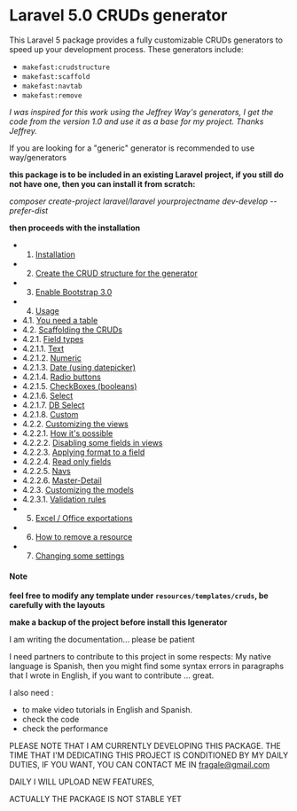Laravel 5.0 CRUDs generator
===========================


This Laravel 5 package provides a fully customizable CRUDs generators to speed up your development process. These generators include:

 - `makefast:crudstructure`
 - `makefast:scaffold`
 - `makefast:navtab`
 - `makefast:remove`


*I was inspired for this work using the Jeffrey Way's generators, I get the code from the version 1.0 and use it as a base for my project.   Thanks Jeffrey.*

If you are looking for a "generic" generator is recommended to use way/generators

**this package is to be included in an existing Laravel project, if you still do not have one, then you can install it from scratch:**

*composer create-project laravel/laravel yourprojectname dev-develop --prefer-dist*

**then proceeds with the installation**




* 1. [Installation ](doc/installation.md)
* 2. [Create the CRUD structure for the generator ](doc/crudstructure.md)
* 3. [Enable Bootstrap 3.0 ](doc/bootstrap.md)
* 4. [Usage ](#)
* 4.1. [You need a table ](doc/youneedatable.md)
* 4.2. [Scaffolding the CRUDs ](doc/scaffolding.md)
* 4.2.1. [Field types ](#)
* 4.2.1.1. [Text ](#)
* 4.2.1.2. [Numeric ](#)
* 4.2.1.3. [Date (using datepicker)](doc/datepicker.md)
* 4.2.1.4. [Radio buttons ](doc/radio.md)
* 4.2.1.5. [CheckBoxes (booleans) ](#)
* 4.2.1.6. [Select ](#)
* 4.2.1.7. [DB Select ](#)
* 4.2.1.8. [Custom ](doc/customs.md)
* 4.2.2. [Customizing the views](doc/howitspossible.md)
* 4.2.2.1. [How it's possible ](doc/howitspossible.md)
* 4.2.2.2. [Disabling some fields in views ](doc/hideafield.md)
* 4.2.2.3. [Applying format to a field ](#)
* 4.2.2.4. [Read only fields ](#)
* 4.2.2.5. [Navs ](doc/navtabs.md)
* 4.2.2.6. [Master-Detail ](doc/masterdetail.md)
* 4.2.3. [Customizing the models](doc/models.md)
* 4.2.3.1. [Validation rules ](doc/rules.md)
* 5. [Excel / Office exportations ](doc/exportations.md)
* 6. [How to remove a resource ](doc/remove.md)
* 7. [Changing some settings ](doc/settings.md)









#### Note ####


**feel free to modify any template under `resources/templates/cruds`, be carefully with the layouts**

**make a backup of the project before install this lgenerator**



I am writing the documentation... please be patient



I need partners to contribute to this project in some respects:
My native language is Spanish, then you might find some syntax errors in paragraphs that I wrote in English, if you want to contribute ... great.

I also need :
* to make video tutorials in English and Spanish.
* check the code
* check the performance



PLEASE NOTE THAT I AM CURRENTLY DEVELOPING THIS PACKAGE.
THE TIME THAT I'M DEDICATING THIS PROJECT IS CONDITIONED BY MY DAILY DUTIES, IF YOU WANT, YOU CAN CONTACT ME IN fragale@gmail.com

DAILY I WILL UPLOAD NEW FEATURES,

ACTUALLY THE PACKAGE IS NOT STABLE YET
